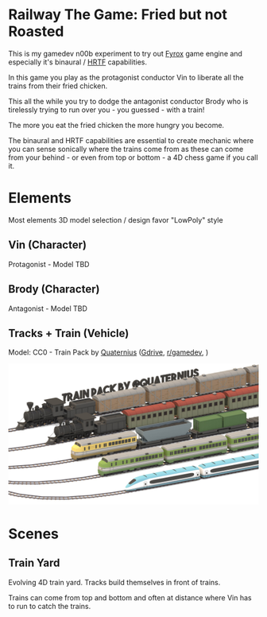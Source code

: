 # Railway The Game: Fried but not Roasted

This is my gamedev n00b experiment to try out [Fyrox] game engine and especially it's binaural / [HRTF] capabilities.

In this game you play as the protagonist conductor Vin to liberate all the trains from their fried chicken.

This all the while you try to dodge the antagonist conductor Brody who is tirelessly trying to run over you - you guessed - with a train!

The more you eat the fried chicken the more hungry you become.

The binaural and HRTF capabilities are essential to create mechanic where you can sense sonically where the trains come from as these can come from your behind - or even from top or bottom - a 4D chess game if you call it.

# Elements

Most elements 3D model selection / design favor "LowPoly" style

## Vin (Character)

Protagonist - Model TBD

## Brody (Character)

Antagonist - Model TBD

## Tracks + Train (Vehicle)

Model: CC0 - Train Pack by [Quaternius](http://quaternius.com/) ([Gdrive](https://drive.google.com/drive/folders/15UgTB4JZgsSxdBDTTk0Qv1iiCbH9bdMk), [r/gamedev](https://www.reddit.com/r/gamedev/comments/bm0898/free_lowpoly_trains_and_tracks/), )

![Train Model pack by Quaternius](docs/assets/train_pack_by_Quaternius.jpeg)

# Scenes

## Train Yard

Evolving 4D train yard. Tracks build themselves in front of trains.

Trains can come from top and bottom and often at distance where Vin has to run to catch the trains.


[Fyrox]: https://github.com/FyroxEngine/Fyrox
[HRTF]: https://github.com/mrDIMAS/hrtf